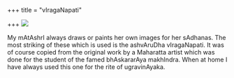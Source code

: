 +++
title = "vIragaNapati"

+++
[![](https://i1.wp.com/photos1.blogger.com/blogger/2010/410/320/ganapati3.jpg)](http://photos1.blogger.com/blogger/2010/410/1600/ganapati3.jpg)

My mAtAshrI always draws or paints her own images for her sAdhanas. The
most striking of these which is used is the ashvAruDha vIragaNapati. It
was of course copied from the original work by a Maharatta artist which
was done for the student of the famed bhAskararAya makhIndra. When at
home I have always used this one for the rite of ugravinAyaka.
